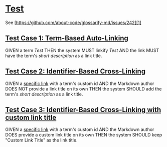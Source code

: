 # [Test](#test)

See [https://github.com/about-code/glossarify-md/issues/242][1]

## [Test Case 1: Term-Based Auto-Linking](#test-case-1-term-based-auto-linking)

GIVEN a term *Test*
THEN the system MUST linkify *Test*
AND the link MUST have the term's *short description* as a link title.

## [Test Case 2: Identifier-Based Cross-Linking](#test-case-2-identifier-based-cross-linking)

GIVEN a [specific link][2] with a term's custom id
AND the Markdown author DOES NOT provide a link title on its own
THEN the system SHOULD add the term's *short description* as a link title.

## [Test Case 3: Identifier-Based Cross-Linking with custom link title](#test-case-3-identifier-based-cross-linking-with-custom-link-title)

GIVEN a [specific link][3] with a term's custom id
AND the Markdown author DOES provide a custom link title on its own
THEN the system SHOULD keep "Custom Link Title" as the link title.

[1]: https://github.com/about-code/glossarify-md/issues/242

[2]: ./glossary.md#test-id "A specific link test term to test exact links to glossary definitions."

[3]: ./glossary.md#test-id "Custom Link Title"
